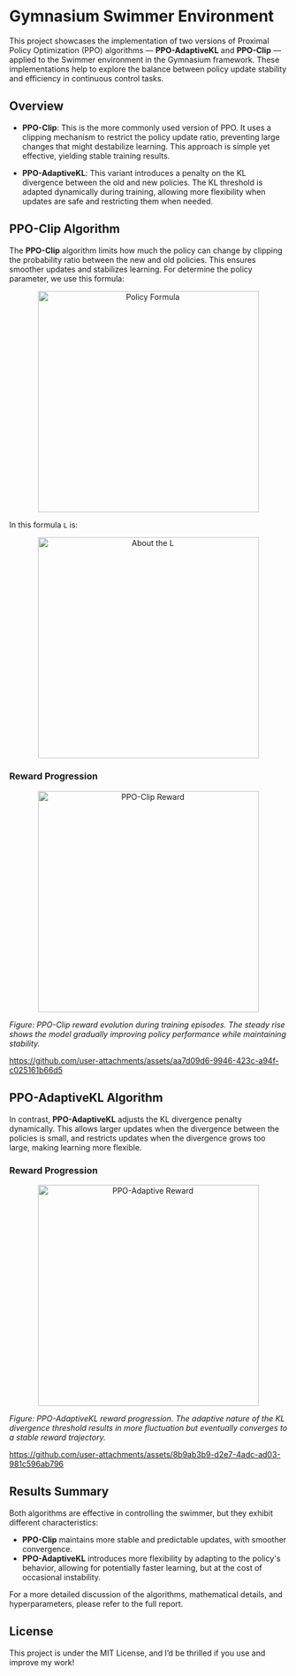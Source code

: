 # Gymnasium Swimmer Environment

This project showcases the implementation of two versions of Proximal Policy Optimization (PPO) algorithms — **PPO-AdaptiveKL** and **PPO-Clip** — applied to the Swimmer environment in the Gymnasium framework. These implementations help to explore the balance between policy update stability and efficiency in continuous control tasks.

## Overview

- **PPO-Clip**: This is the more commonly used version of PPO. It uses a clipping mechanism to restrict the policy update ratio, preventing large changes that might destabilize learning. This approach is simple yet effective, yielding stable training results.
  
- **PPO-AdaptiveKL**: This variant introduces a penalty on the KL divergence between the old and new policies. The KL threshold is adapted dynamically during training, allowing more flexibility when updates are safe and restricting them when needed.

## PPO-Clip Algorithm

The **PPO-Clip** algorithm limits how much the policy can change by clipping the probability ratio between the new and old policies. This ensures smoother updates and stabilizes learning.
For determine the policy parameter, we use this formula:
<p align="center">
  <img alt="Policy Formula" src="https://github.com/user-attachments/assets/3ab52b7a-583f-49e4-987d-408e41f14212" width="400">
</p>

In this formula ```L``` is:
<p align="center">
  <img alt="About the L" src="https://github.com/user-attachments/assets/b6cd1977-c78c-465c-9012-70acaee50071" width="400">
</p>

### Reward Progression

<p align="center">
  <img alt="PPO-Clip Reward" src="https://github.com/user-attachments/assets/30b83b8e-c98a-4353-9325-59cdccf2ca45" width="400">
</p>
<p align="center">
  
  *Figure: PPO-Clip reward evolution during training episodes. The steady rise shows the model gradually improving policy performance while maintaining stability.*
</p>


https://github.com/user-attachments/assets/aa7d09d6-9946-423c-a94f-c025161b66d5


## PPO-AdaptiveKL Algorithm

In contrast, **PPO-AdaptiveKL** adjusts the KL divergence penalty dynamically. This allows larger updates when the divergence between the policies is small, and restricts updates when the divergence grows too large, making learning more flexible.

### Reward Progression

<p align="center">
  <img alt="PPO-Adaptive Reward" src="https://github.com/user-attachments/assets/7e3ea5ce-d6b7-41da-96d7-ac463bd0cb95" width="400">
</p>
<p align="center">
  
  *Figure: PPO-AdaptiveKL reward progression. The adaptive nature of the KL divergence threshold results in more fluctuation but eventually converges to a stable reward trajectory.*
</p>


https://github.com/user-attachments/assets/8b9ab3b9-d2e7-4adc-ad03-981c596ab796

## Results Summary

Both algorithms are effective in controlling the swimmer, but they exhibit different characteristics:

- **PPO-Clip** maintains more stable and predictable updates, with smoother convergence.
- **PPO-AdaptiveKL** introduces more flexibility by adapting to the policy's behavior, allowing for potentially faster learning, but at the cost of occasional instability.

For a more detailed discussion of the algorithms, mathematical details, and hyperparameters, please refer to the full report.

## License

This project is under the MIT License, and I’d be thrilled if you use and improve my work!
